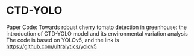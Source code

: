 # CTD-YOLO
Paper Code: Towards robust cherry tomato detection in greenhouse: the introduction of CTD-YOLO model and its environmental variation analysis  
The code is based on YOLOv5, and the link is https://github.com/ultralytics/yolov5
